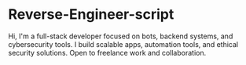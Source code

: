 # Reverse-Engineer-script
Hi, I'm a full-stack developer focused on bots, backend systems, and cybersecurity tools. I build scalable apps, automation tools, and ethical security solutions. Open to freelance work and collaboration.
